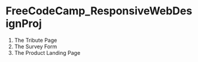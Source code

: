 # FreeCodeCamp_ResponsiveWebDesignProj

1.  The Tribute Page
2.  The Survey Form
3.  The Product Landing Page

